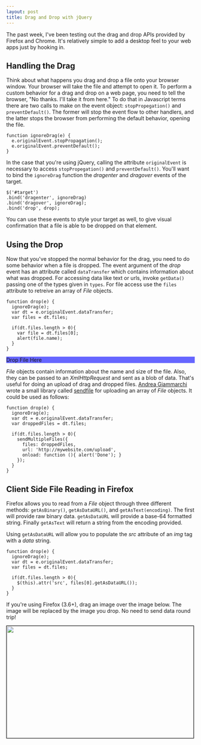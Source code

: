 ```yaml
---
layout: post
title: Drag and Drop with jQuery
---
```


The past week, I've been testing out the drag and drop APIs provided by Firefox
and Chrome. It's relatively simple to add a desktop feel to your web apps just
by hooking in.

Handling the Drag
---

Think about what happens you drag and drop a file onto your browser window. Your
browser will take the file and attempt to open it. To perform a custom behavior
for a drag and drop on
a web page, you need to tell the browser, "No thanks. I'll take it from here."
To do that in Javascript terms there are two calls to make on the event object:
`stopPropegation()` and `preventDefault()`. The former will stop the event flow
to other handlers, and the latter stops the browser from performing the default
behavior, opening the file.

    function ignoreDrag(e) {
      e.originalEvent.stopPropagation();
      e.originalEvent.preventDefault();
    }

In the case that you're using jQuery, calling the attribute `originalEvent` is necessary to
access `stopPropegation()` and `preventDefault()`. You'll want to bind the
`ignoreDrag` function the *dragenter* and *dragover* events of the target.

    $('#target')
    .bind('dragenter', ignoreDrag)
    .bind('dragover', ignoreDrag);
    .bind('drop', drop);

You can use these events to style your target as well, to give visual
confirmation that a file is able to be dropped on that element.

Using the Drop
---

Now that you've stopped the normal behavior for the drag, you need to do some
behavior when a file is dropped. The event argument of the *drop* event has an
attribute called `dataTransfer` which contains information about what was
dropped. For accessing data like text or urls, invoke `getData()` passing one of
the types given in `types`. For file access use the `files` attribute to
retreive an array of *File* objects.

    function drop(e) {
      ignoreDrag(e);
      var dt = e.originalEvent.dataTransfer;
      var files = dt.files;

      if(dt.files.length > 0){
        var file = dt.files[0];
        alert(file.name);
      }
    }

<div id='alerter' style='background:#6666FF;'>Drop File Here</div>

*File* objects contain information about the name and size of the file. Also,
they can be passed to an *XmlHttpRequest* and sent as a blob of data. That's
useful for doing an upload of drag and dropped files. [Andrea Giammarchi][andrea]
wrote a small library called [sendfile][sendfile] for uploading an array of
*File* objects. It could be used as follows:

    function drop(e) {
      ignoreDrag(e);
      var dt = e.originalEvent.dataTransfer;
      var droppedFiles = dt.files;

      if(dt.files.length > 0){
        sendMultipleFiles({
          files: droppedFiles,
          url: 'http://mywebsite.com/upload',
          onload: function (){ alert('Done'); }
        });
      }
    }

Client Side File Reading in Firefox
---

Firefox allows you to read from a *File* object through three different methods:
`getAsBinary()`, `getAsDataURL()`, and `getAsText(encoding)`. The first will
provide raw binary data. `getAsDataURL` will provide a base-64 formatted
string. Finally `getAsText` will return a string from the encoding provided.

Using `getAsDataURL` will allow you to populate the *src* attribute of an *img*
tag with a *data* string. 

    function drop(e) {
      ignoreDrag(e);
      var dt = e.originalEvent.dataTransfer;
      var files = dt.files;

      if(dt.files.length > 0){
        $(this).attr('src', files[0].getAsDataURL());
      }
    }

If you're using Firefox (3.6+), drag an image over the image below. The image
will be replaced by the image you drop. No need to send data round trip!

<img id="droppedPic" style="width:500px; height:300px; border: 1px solid black" src="http://img651.imageshack.us/img651/6028/80099190727442.jpg" />

[andrea]: http://webreflection.blogspot.com 
[sendfile]: http://www.3site.eu/jstests/upload/sendFile.js

<script src="http://ajax.googleapis.com/ajax/libs/jquery/1/jquery.min.js"></script>
<script src="/js/dragndrop.js"></script>
<script language="javascript" type="text/javascript">
    function ignoreDrag(e) {
      e.originalEvent.stopPropagation();
      e.originalEvent.preventDefault();
    }
    function drop(e) {
      ignoreDrag(e);
      var dt = e.originalEvent.dataTransfer;
      var files = dt.files;

      if(dt.files.length > 0){
        var file = dt.files[0];
        alert(file.name);
      }
    }

    $('#alerter')
    .bind('dragenter', ignoreDrag)
    .bind('dragover', ignoreDrag)
    .bind('drop', drop);
</script>

